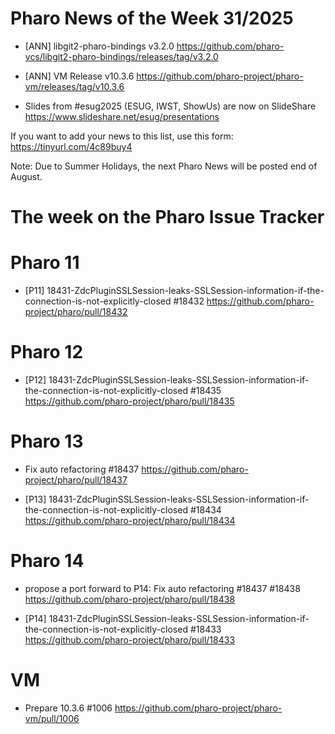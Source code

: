 # Pharo News of the Week 31/2025

- [ANN] libgit2-pharo-bindings v3.2.0 
	https://github.com/pharo-vcs/libgit2-pharo-bindings/releases/tag/v3.2.0

- [ANN] VM Release v10.3.6 
	https://github.com/pharo-project/pharo-vm/releases/tag/v10.3.6

-  Slides from #esug2025 (ESUG, IWST, ShowUs) are now on SlideShare
	https://www.slideshare.net/esug/presentations

If you want to add your news to this list, use this form: https://tinyurl.com/4c89buy4

Note: Due to Summer Holidays, the next Pharo News will be posted end of August.


# The week on the Pharo Issue Tracker

# Pharo 11

- [P11] 18431-ZdcPluginSSLSession-leaks-SSLSession-information-if-the-connection-is-not-explicitly-closed #18432
	https://github.com/pharo-project/pharo/pull/18432

# Pharo 12

- [P12] 18431-ZdcPluginSSLSession-leaks-SSLSession-information-if-the-connection-is-not-explicitly-closed #18435
	https://github.com/pharo-project/pharo/pull/18435
	

# Pharo 13

- Fix auto refactoring #18437
	https://github.com/pharo-project/pharo/pull/18437
	
- [P13] 18431-ZdcPluginSSLSession-leaks-SSLSession-information-if-the-connection-is-not-explicitly-closed #18434
	https://github.com/pharo-project/pharo/pull/18434

# Pharo 14

- propose a port forward to P14: Fix auto refactoring #18437 #18438
	https://github.com/pharo-project/pharo/pull/18438
	
- [P14] 18431-ZdcPluginSSLSession-leaks-SSLSession-information-if-the-connection-is-not-explicitly-closed #18433
	https://github.com/pharo-project/pharo/pull/18433
	
# VM

- Prepare 10.3.6 #1006
	https://github.com/pharo-project/pharo-vm/pull/1006

